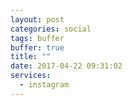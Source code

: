 ```yaml
---
layout: post
categories: social
tags: buffer
buffer: true
title: ""
date: 2017-04-22 09:31:02
services: 
  - instagram
---
```


